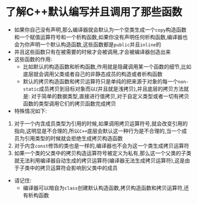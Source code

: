 # 了解C++默认编写并且调用了那些函数
- 如果你自己没有声明,那么编译器就会默认为一个空类生成一个`copy`构造函数和一个赋值运算符号和一个析构函数,如果你没有声明任何析构函数,编译器也会为你声明一个默认构造函数,这些函数都是`public`并且`inline`的
- 并且这些函数只有在被需要的时候才会被调用,才会被编译器创造出来
- 这些函数的作用:
  - 比如默认的构造函数和析构函数,作用就是隐藏调用某一个函数的细节,比如底层就会调用父类或者自己的非静态成员的构造或者析构函数
  - 默认的拷贝构造函数和拷贝运算符只是单纯的把来源于对象的每一个`non-static`成员拷贝到目标对象而以(并且就是浅拷贝),并且底层的拷贝方法就是: 对于简单的数据类型,直接进行值拷贝,对于自定义类型或者一切有拷贝函数的类型调用它们的拷贝函数完成拷贝
- 特殊情况如下:
1. 对于一个内含成员类型为引用的时候,如果调用拷贝运算符号,就会改变引用的指向,这明显是不合理的,所以`C++`底层会默认这一种行为是不合理的,当一个成员为引用类型的时候就会拒绝生成拷贝构造函数
2. 对于内含`const`修饰的类也是一样的,编译器也不会为这一个类生成拷贝运算符
3. 如果一个类的父类中的拷贝构造运算符号被定义为私有,那么这一个父类的子类就无法利用编译器自动生成的拷贝运算符(编译器无法生成拷贝运算符),这是由于子类中的拷贝运算符会影响到父类中的成员
- 请记住:
  - 编译器可以暗自为`class`创建默认构造函数,拷贝构造函数和拷贝运算符,还有析构函数

